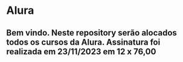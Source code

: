 # Alura
Bem vindo.
Neste repository serão alocados todos os cursos da Alura.
Assinatura foi realizada em 23/11/2023 em 12 x 76,00
----------------------------------------------------
